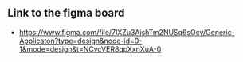 ## Link to the figma board
- https://www.figma.com/file/7IXZu3AjshTm2NUSq6sOcy/Generic-Applicaton?type=design&node-id=0-1&mode=design&t=NCvcVER8qpXxnXuA-0

